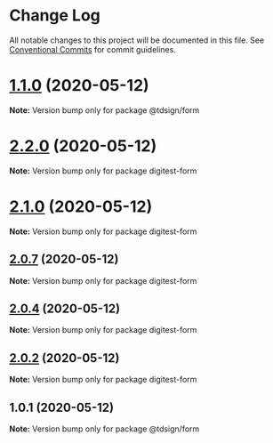 # Change Log

All notable changes to this project will be documented in this file.
See [Conventional Commits](https://conventionalcommits.org) for commit guidelines.

# [1.1.0](https://github.com/thiagouxd/lerna-repo/compare/v1.0.0...v1.1.0) (2020-05-12)

**Note:** Version bump only for package @tdsign/form





# [2.2.0](https://github.com/thiagouxd/lerna-repo/compare/v2.1.0...v2.2.0) (2020-05-12)

**Note:** Version bump only for package digitest-form





# [2.1.0](https://github.com/thiagouxd/lerna-repo/compare/v2.0.7...v2.1.0) (2020-05-12)

**Note:** Version bump only for package digitest-form





## [2.0.7](https://github.com/thiagouxd/lerna-repo/compare/v2.0.6...v2.0.7) (2020-05-12)

**Note:** Version bump only for package digitest-form





## [2.0.4](https://github.com/thiagouxd/lerna-repo/compare/v2.0.3...v2.0.4) (2020-05-12)

**Note:** Version bump only for package digitest-form





## [2.0.2](https://github.com/thiagouxd/lerna-repo/compare/v2.0.1...v2.0.2) (2020-05-12)

**Note:** Version bump only for package digitest-form





## 1.0.1 (2020-05-12)

**Note:** Version bump only for package @tdsign/form
